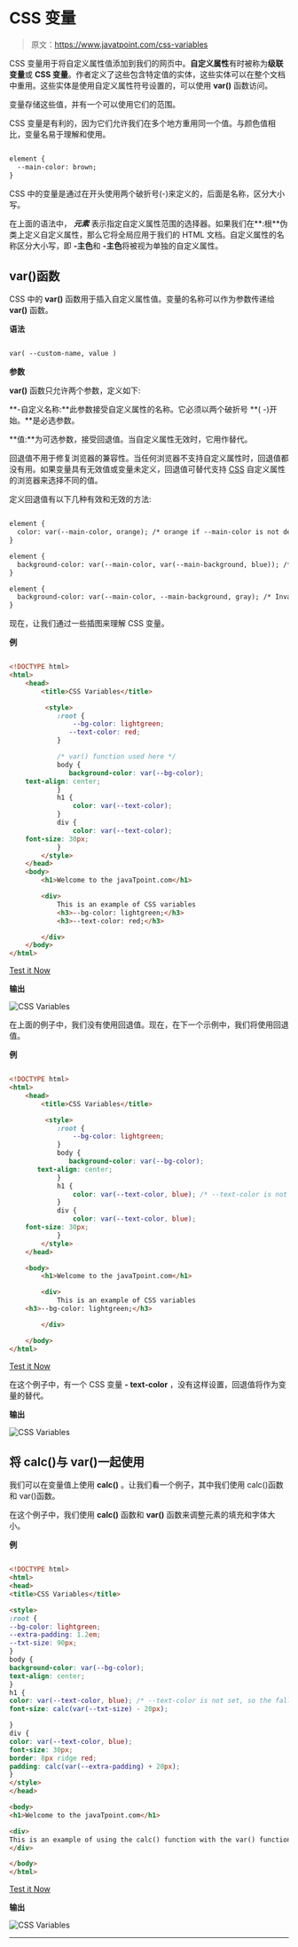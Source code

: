# CSS 变量

> 原文：<https://www.javatpoint.com/css-variables>

CSS 变量用于将自定义属性值添加到我们的网页中。**自定义属性**有时被称为**级联变量**或 **CSS 变量**。作者定义了这些包含特定值的实体，这些实体可以在整个文档中重用。这些实体是使用自定义属性符号设置的，可以使用 **var()** 函数访问。

变量存储这些值，并有一个可以使用它们的范围。

CSS 变量是有利的，因为它们允许我们在多个地方重用同一个值。与颜色值相比，变量名易于理解和使用。

```html

element {
  --main-color: brown;
}

```

CSS 中的变量是通过在开头使用两个破折号(-)来定义的，后面是名称，区分大小写。

在上面的语法中， ***元素*** 表示指定自定义属性范围的选择器。如果我们在**:根**伪类上定义自定义属性，那么它将全局应用于我们的 HTML 文档。自定义属性的名称区分大小写，即 **-主色**和 **-主色**将被视为单独的自定义属性。

## var()函数

CSS 中的 **var()** 函数用于插入自定义属性值。变量的名称可以作为参数传递给 **var()** 函数。

**语法**

```html

var( --custom-name, value )

```

**参数**

**var()** 函数只允许两个参数，定义如下:

**-自定义名称:**此参数接受自定义属性的名称。它必须以两个破折号 **( -)开始。**是必选参数。

**值:**为可选参数，接受回退值。当自定义属性无效时，它用作替代。

回退值不用于修复浏览器的兼容性。当任何浏览器不支持自定义属性时，回退值都没有用。如果变量具有无效值或变量未定义，回退值可替代支持 [CSS](https://www.javatpoint.com/css-tutorial) 自定义属性的浏览器来选择不同的值。

定义回退值有以下几种有效和无效的方法:

```html

element {
  color: var(--main-color, orange); /* orange if --main-color is not defined */
}

element {
  background-color: var(--main-color, var(--main-background, blue)); /* blue if --main-color and --main-background are not defined */
}

element {
  background-color: var(--main-color, --main-background, gray); /* Invalid*/
}

```

现在，让我们通过一些插图来理解 CSS 变量。

**例**

```html

<!DOCTYPE html> 
<html> 
    <head> 
        <title>CSS Variables</title> 

         <style> 
            :root { 
                --bg-color: lightgreen; 
               --text-color: red;
            } 

            /* var() function used here */ 
            body { 
               background-color: var(--bg-color); 
	text-align: center;
            } 
            h1 { 
                color: var(--text-color); 
            } 
            div { 
                color: var(--text-color);
	font-size: 30px;
            } 
        </style> 
    </head> 
    <body> 
        <h1>Welcome to the javaTpoint.com</h1> 

        <div> 
            This is an example of CSS variables
			<h3>--bg-color: lightgreen;</h3>
			<h3>--text-color: red;</h3>

        </div> 
    </body> 
</html>

```

[Test it Now](https://www.javatpoint.com/oprweb/test.jsp?filename=CSSVariables1)

**输出**

![CSS Variables](img/8a9c165cae28a8dfa5a2aaa453696473.png)

在上面的例子中，我们没有使用回退值。现在，在下一个示例中，我们将使用回退值。

**例**

```html

<!DOCTYPE html> 
<html> 
    <head> 
        <title>CSS Variables</title> 

         <style> 
            :root { 
                --bg-color: lightgreen; 
            } 
            body { 
               background-color: var(--bg-color); 
	   text-align: center;
            } 
            h1 { 
                color: var(--text-color, blue); /* --text-color is not set, so the fallback value 'blue' will be used */
            } 
            div { 
                color: var(--text-color, blue);
	font-size: 30px;
            } 
        </style> 
    </head> 

    <body> 
        <h1>Welcome to the javaTpoint.com</h1> 

        <div> 
            This is an example of CSS variables
	<h3>--bg-color: lightgreen;</h3>

        </div> 

    </body> 
</html>

```

[Test it Now](https://www.javatpoint.com/oprweb/test.jsp?filename=CSSVariables2)

在这个例子中，有一个 CSS 变量 **- text-color** ，没有这样设置，回退值将作为变量的替代。

**输出**

![CSS Variables](img/bc7796ac7648ebb87b480f3224594645.png)

## 将 calc()与 var()一起使用

我们可以在变量值上使用 **calc()** 。让我们看一个例子，其中我们使用 calc()函数和 var()函数。

在这个例子中，我们使用 **calc()** 函数和 **var()** 函数来调整元素的填充和字体大小。

**例**

```html

<!DOCTYPE html>
<html>
<head>
<title>CSS Variables</title>

<style>
:root {
--bg-color: lightgreen;
--extra-padding: 1.2em;
--txt-size: 90px;
}
body {
background-color: var(--bg-color);
text-align: center;
}
h1 {
color: var(--text-color, blue); /* --text-color is not set, so the fallback value 'blue' will be used */
font-size: calc(var(--txt-size) - 20px);

}
div {
color: var(--text-color, blue);
font-size: 30px;
border: 8px ridge red;
padding: calc(var(--extra-padding) + 20px);
}
</style>
</head>

<body>
<h1>Welcome to the javaTpoint.com</h1>

<div>
This is an example of using the calc() function with the var() function
</div>

</body>
</html>

```

[Test it Now](https://www.javatpoint.com/oprweb/test.jsp?filename=CSSVariables3)

**输出**

![CSS Variables](img/1b86eba232e908d065ee004849cbda93.png)

* * *